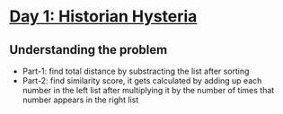 # [Day 1: Historian Hysteria](https://adventofcode.com/2024/day/1)

## Understanding the problem

- Part-1: find total distance by substracting the list after sorting
- Part-2: find similarity score, it gets calculated by adding up each number in the left list after multiplying it by the number of times that number appears in the right list
